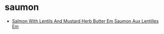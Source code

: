 # saumon

 * [Salmon With Lentils And Mustard Herb Butter Em Saumon Aux Lentilles Em](../index/s/salmon-with-lentils-and-mustard-herb-butter-em-saumon-aux-lentilles-em-241768.json)
